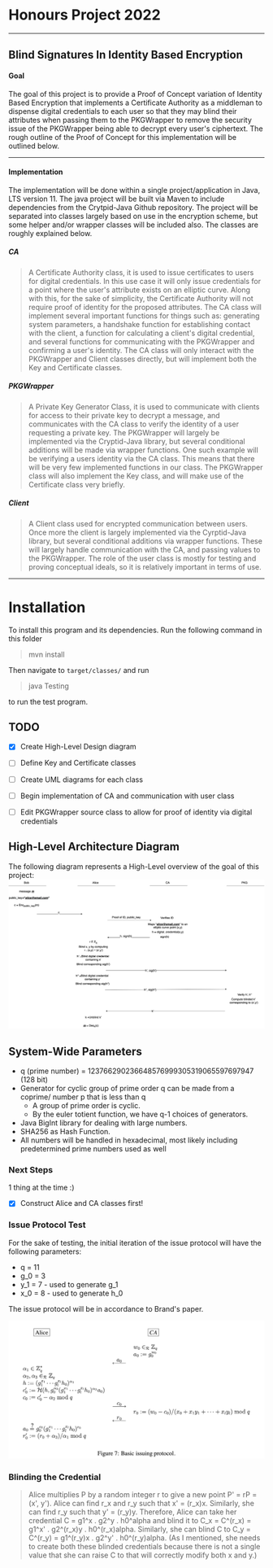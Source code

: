 # Honours Project 2022
---
## Blind Signatures In Identity Based Encryption

#### **Goal**
The goal of this project is to provide a Proof of Concept variation of Identity Based Encryption that implements a Certificate Authority as a middleman to dispense digital credentials to each user so that they may blind their attributes when passing them to the PKGWrapper to remove the security issue of the PKGWrapper being able to decrypt every user's ciphertext. The rough outline of the Proof of Concept for this implementation will be outlined below.

---

#### **Implementation**
The implementation will be done within a single project/application in Java, LTS version 11. The java project will be built via Maven to include dependencies from the Crytpid-Java Github repository. The project will be separated into classes largely based on use in the encryption scheme, but some helper and/or wrapper classes will be included also. The classes are roughly explained below.

##### CA
>A Certificate Authority class, it is used to issue certificates to users for digital credentials. In this use case it will only issue credentials for a point where the user's attribute exists on an elliptic curve. Along with this, for the sake of simplicity, the Certificate Authority will not require proof of identity for the proposed attributes. The CA class will implement several important functions for things such as: generating system parameters, a handshake function for establishing contact with the client, a function for calculating a client's digital credential, and several functions for communicating with the PKGWrapper and confirming a user's identity. The CA class will only interact with the PKGWrapper and Client classes directly, but will implement both the Key and Certificate classes.

##### PKGWrapper
>A Private Key Generator Class, it is used to communicate with clients for access to their private key to decrypt a message, and communicates with the CA class to verify the identity of a user requesting a private key. The PKGWrapper will largely be implemented via the Cryptid-Java library, but several conditional additions will be made via wrapper functions. One such example will be verifying a users identity via the CA class. This means that there will be very few implemented functions in our class. The PKGWrapper class will also implement the Key class, and will make use of the Certificate class very briefly.</div>

##### Client
>A Client class used for encrypted communication between users. Once more the client is largely implemented via the Cyrptid-Java library, but several conditional additions via wrapper functions. These will largely handle communication with the CA, and passing values to the PKGWrapper. The role of the user class is mostly for testing and proving conceptual ideals, so it is relatively important in terms of use.</div>

---

# Installation

To install this program and its dependencies. Run the following command in this folder 

> mvn install

Then navigate to `target/classes/` and run

> java Testing

to run the test program.

## **TODO**

- [x] Create High-Level Design diagram
- [ ] Define Key and Certificate classes
- [ ] Create UML diagrams for each class
- [ ] Begin implementation of CA and communication with user class
- [ ] Edit PKGWrapper source class to allow for proof of identity via digital credentials


## High-Level Architecture Diagram

The following diagram represents a High-Level overview of the goal of this project:
![h-level-design](./readme-images/h-proj-high-level-design.png)

## System-Wide Parameters

- q (prime number) = 123766290236648576999305319065597697947 (128 bit)
- Generator for cyclic group of prime order q can be made from a coprime/ number p that is less than q
  - A group of prime order is cyclic.
  - By the euler totient function, we have q-1 choices of generators.
- Java BigInt library for dealing with large numbers.
- SHA256 as Hash Function.
- All numbers will be handled in hexadecimal, most likely including predetermined prime numbers used as well

### Next Steps

1 thing at the time :)

- [x] Construct Alice and CA classes first!

### Issue Protocol Test

For the sake of testing, the initial iteration of the issue protocol will have the following parameters:

- q = 11
- g_0 = 3
- y_1 = 7 - used to generate g_1 
- x_0 = 8 - used to generate h_0

The issue protocol will be in accordance to Brand's paper.

![brands_issue](readme-images/brands_issue.png)

### Blinding the Credential

> Alice multiplies P by a random integer r to give a new point P' = rP = (x', y').  Alice can find r_x and r_y such that x' = (r_x)x.  Similarly, she can find r_y such that y' = (r_y)y.  Therefore, Alice can take her credential C = g1^x . g2^y . h0^alpha and blind it to C_x = C^(r_x) = g1^x' . g2^(r_x)y . h0^(r_x)alpha.  Similarly, she can blind C to C_y = C^(r_y) = g1^(r_y)x . g2^y' . h0^(r_y)alpha.  (As I mentioned, she needs to create both these blinded credentials because there is not a single value that she can raise C to that will correctly modify both x and y.)